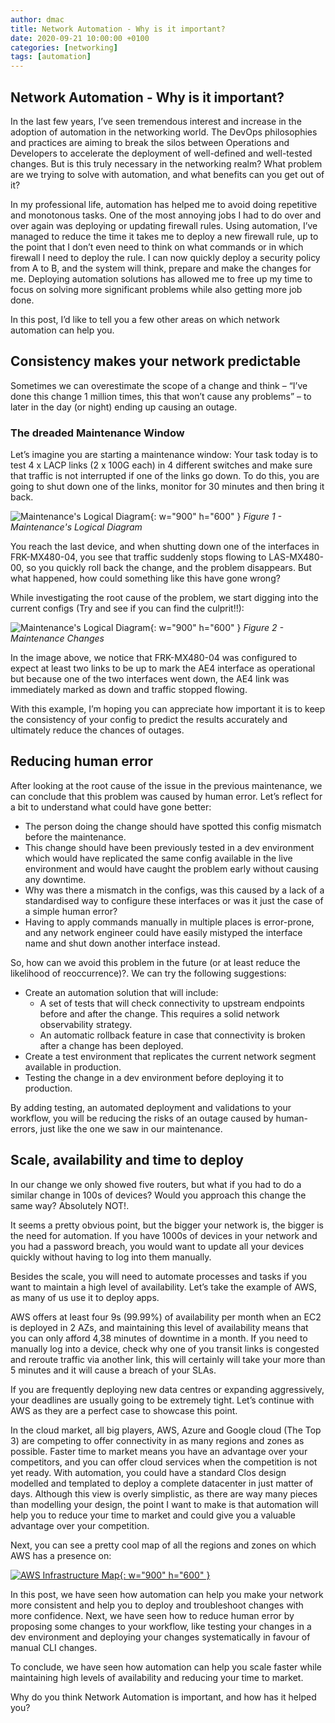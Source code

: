 ```yaml
---
author: dmac
title: Network Automation - Why is it important?
date: 2020-09-21 10:00:00 +0100
categories: [networking]
tags: [automation]
---
```


## Network Automation - Why is it important?

In the last few years, I’ve seen tremendous interest and increase in the adoption of automation in the networking world. The DevOps philosophies and practices are aiming to break the silos between Operations and Developers to accelerate the deployment of well-defined and well-tested changes. But is this truly necessary in the networking realm? What problem are we trying to solve with automation, and what benefits can you get out of it?

In my professional life, automation has helped me to avoid doing repetitive and monotonous tasks. One of the most annoying jobs I had to do over and over again was deploying or updating firewall rules. Using automation, I’ve managed to reduce the time it takes me to deploy a new firewall rule, up to the point that I don’t even need to think on what commands or in which firewall I need to deploy the rule. I can now quickly deploy a security policy from A to B, and the system will think, prepare and make the changes for me. Deploying automation solutions has allowed me to free up my time to focus on solving more significant problems while also getting more job done.

In this post, I’d like to tell you a few other areas on which network automation can help you.

## Consistency makes your network predictable

Sometimes we can overestimate the scope of a change and think – “I’ve done this change 1 million times, this that won’t cause any problems” – to later in the day (or night) ending up causing an outage.

### The dreaded Maintenance Window

Let’s imagine you are starting a maintenance window: Your task today is to test 4 x LACP links (2 x 100G each) in 4 different switches and make sure that traffic is not interrupted if one of the links go down. To do this, you are going to shut down one of the links, monitor for 30 minutes and then bring it back.

![Maintenance's Logical Diagram](../../assets/img/posts/2020-09-21/fig1-maintenance-logical-diagram.png){: w="900" h="600" }
_Figure 1 - Maintenance's Logical Diagram_

You reach the last device, and when shutting down one of the interfaces in FRK-MX480-04, you see that traffic suddenly stops flowing to LAS-MX480-00, so you quickly roll back the change, and the problem disappears. But what happened, how could something like this have gone wrong?

While investigating the root cause of the problem, we start digging into the current configs (Try and see if you can find the culprit!!):

![Maintenance's Logical Diagram](../../assets/img/posts/2020-09-21/fig2-maintenance-changes.png){: w="900" h="600" }
_Figure 2 - Maintenance Changes_

In the image above, we notice that FRK-MX480-04 was configured to expect at least two links to be up to mark the AE4 interface as operational but because one of the two interfaces went down, the AE4 link was immediately marked as down and traffic stopped flowing.

With this example, I’m hoping you can appreciate how important it is to keep the consistency of your config to predict the results accurately and ultimately reduce the chances of outages.

## Reducing human error

After looking at the root cause of the issue in the previous maintenance, we can conclude that this problem was caused by human error. Let’s reflect for a bit to understand what could have gone better:

- The person doing the change should have spotted this config mismatch before the maintenance.
- This change should have been previously tested in a dev environment which would have replicated the same config available in the live environment and would have caught the problem early without causing any downtime.
- Why was there a mismatch in the configs, was this caused by a lack of a standardised way to configure these interfaces or was it just the case of a simple human error?
- Having to apply commands manually in multiple places is error-prone, and any network engineer could have easily mistyped the interface name and shut down another interface instead.

So, how can we avoid this problem in the future (or at least reduce the likelihood of reoccurrence)?. We can try the following suggestions:

- Create an automation solution that will include:
  - A set of tests that will check connectivity to upstream endpoints before and after the change. This requires a solid network observability strategy.
  - An automatic rollback feature in case that connectivity is broken after a change has been deployed.
- Create a test environment that replicates the current network segment available in production.
- Testing the change in a dev environment before deploying it to production.

By adding testing, an automated deployment and validations to your workflow, you will be reducing the risks of an outage caused by human-errors, just like the one we saw in our maintenance.

## Scale, availability and time to deploy

In our change we only showed five routers, but what if you had to do a similar change in 100s of devices? Would you approach this change the same way? Absolutely NOT!.

It seems a pretty obvious point, but the bigger your network is, the bigger is the need for automation. If you have 1000s of devices in your network and you had a password breach, you would want to update all your devices quickly without having to log into them manually.

Besides the scale, you will need to automate processes and tasks if you want to maintain a high level of availability. Let’s take the example of AWS, as many of us use it to deploy apps.

AWS offers at least four 9s (99.99%) of availability per month when an EC2 is deployed in 2 AZs, and maintaining this level of availability means that you can only afford 4,38 minutes of downtime in a month. If you need to manually log into a device, check why one of you transit links is congested and reroute traffic via another link, this will certainly will take your more than 5 minutes and it will cause a breach of your SLAs.

If you are frequently deploying new data centres or expanding aggressively, your deadlines are usually going to be extremely tight. Let’s continue with AWS as they are a perfect case to showcase this point.

In the cloud market, all big players, AWS, Azure and Google cloud (The Top 3) are competing to offer connectivity in as many regions and zones as possible. Faster time to market means you have an advantage over your competitors, and you can offer cloud services when the competition is not yet ready. With automation, you could have a standard Clos design modelled and templated to deploy a complete datacenter in just matter of days. Although this view is overly simplistic, as there are way many pieces than modelling your design, the point I want to make is that automation will help you to reduce your time to market and could give you a valuable advantage over your competition.

Next, you can see a pretty cool map of all the regions and zones on which AWS has a presence on:

[![AWS Infrastructure Map](../../assets/img/posts/2020-09-21/fig3-aws-infrastrusture-map.png){: w="900" h="600" }](https://aws.amazon.com/about-aws/global-infrastructure/regions_az/)

In this post, we have seen how automation can help you make your network more consistent and help you to deploy and troubleshoot changes with more confidence. Next, we have seen how to reduce human error by proposing some changes to your workflow, like testing your changes in a dev environment and deploying your changes systematically in favour of manual CLI changes.

To conclude, we have seen how automation can help you scale faster while maintaining high levels of availability and reducing your time to market.

Why do you think Network Automation is important, and how has it helped you?
